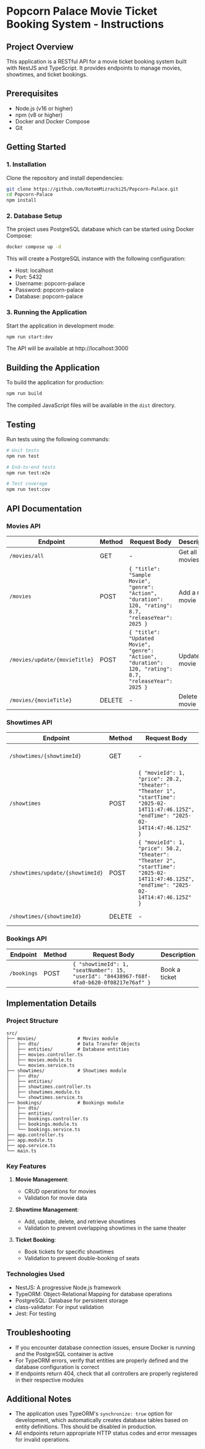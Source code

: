 # Popcorn Palace Movie Ticket Booking System - Instructions

## Project Overview

This application is a RESTful API for a movie ticket booking system built with NestJS and TypeScript. It provides endpoints to manage movies, showtimes, and ticket bookings.

## Prerequisites

- Node.js (v16 or higher)
- npm (v8 or higher)
- Docker and Docker Compose
- Git

## Getting Started

### 1. Installation

Clone the repository and install dependencies:

```bash
git clone https://github.com/RotemMizrachi25/Popcorn-Palace.git
cd Popcorn-Palace
npm install
```

### 2. Database Setup

The project uses PostgreSQL database which can be started using Docker Compose:

```bash
docker compose up -d
```

This will create a PostgreSQL instance with the following configuration:
- Host: localhost
- Port: 5432
- Username: popcorn-palace
- Password: popcorn-palace
- Database: popcorn-palace

### 3. Running the Application

Start the application in development mode:

```bash
npm run start:dev
```

The API will be available at http://localhost:3000

## Building the Application

To build the application for production:

```bash
npm run build
```

The compiled JavaScript files will be available in the `dist` directory.

## Testing

Run tests using the following commands:

```bash
# Unit tests
npm run test

# End-to-end tests
npm run test:e2e

# Test coverage
npm run test:cov
```

## API Documentation

### Movies API

| Endpoint | Method | Request Body | Description |
|----------|--------|--------------|-------------|
| `/movies/all` | GET | - | Get all movies |
| `/movies` | POST | `{ "title": "Sample Movie", "genre": "Action", "duration": 120, "rating": 8.7, "releaseYear": 2025 }` | Add a new movie |
| `/movies/update/{movieTitle}` | POST | `{ "title": "Updated Movie", "genre": "Action", "duration": 120, "rating": 8.7, "releaseYear": 2025 }` | Update a movie |
| `/movies/{movieTitle}` | DELETE | - | Delete a movie |

### Showtimes API

| Endpoint | Method | Request Body | Description |
|----------|--------|--------------|-------------|
| `/showtimes/{showtimeId}` | GET | - | Get showtime by ID |
| `/showtimes` | POST | `{ "movieId": 1, "price": 20.2, "theater": "Theater 1", "startTime": "2025-02-14T11:47:46.125Z", "endTime": "2025-02-14T14:47:46.125Z" }` | Add a new showtime |
| `/showtimes/update/{showtimeId}` | POST | `{ "movieId": 1, "price": 50.2, "theater": "Theater 2", "startTime": "2025-02-14T11:47:46.125Z", "endTime": "2025-02-14T14:47:46.125Z" }` | Update a showtime |
| `/showtimes/{showtimeId}` | DELETE | - | Delete a showtime |

### Bookings API

| Endpoint | Method | Request Body | Description |
|----------|--------|--------------|-------------|
| `/bookings` | POST | `{ "showtimeId": 1, "seatNumber": 15, "userId": "84438967-f68f-4fa0-b620-0f08217e76af" }` | Book a ticket |

## Implementation Details

### Project Structure

```
src/
├── movies/               # Movies module
│   ├── dto/              # Data Transfer Objects
│   ├── entities/         # Database entities
│   ├── movies.controller.ts
│   ├── movies.module.ts
│   └── movies.service.ts
├── showtimes/            # Showtimes module
│   ├── dto/
│   ├── entities/
│   ├── showtimes.controller.ts
│   ├── showtimes.module.ts
│   └── showtimes.service.ts
├── bookings/             # Bookings module
│   ├── dto/
│   ├── entities/
│   ├── bookings.controller.ts
│   ├── bookings.module.ts
│   └── bookings.service.ts
├── app.controller.ts
├── app.module.ts
├── app.service.ts
└── main.ts
```

### Key Features

1. **Movie Management**:
   - CRUD operations for movies
   - Validation for movie data

2. **Showtime Management**:
   - Add, update, delete, and retrieve showtimes
   - Validation to prevent overlapping showtimes in the same theater

3. **Ticket Booking**:
   - Book tickets for specific showtimes
   - Validation to prevent double-booking of seats

### Technologies Used

- NestJS: A progressive Node.js framework
- TypeORM: Object-Relational Mapping for database operations
- PostgreSQL: Database for persistent storage
- class-validator: For input validation
- Jest: For testing

## Troubleshooting

- If you encounter database connection issues, ensure Docker is running and the PostgreSQL container is active
- For TypeORM errors, verify that entities are properly defined and the database configuration is correct
- If endpoints return 404, check that all controllers are properly registered in their respective modules

## Additional Notes

- The application uses TypeORM's `synchronize: true` option for development, which automatically creates database tables based on entity definitions. This should be disabled in production.
- All endpoints return appropriate HTTP status codes and error messages for invalid operations.